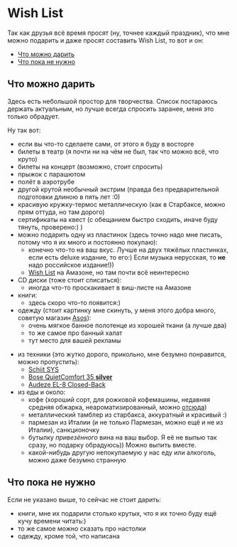 # Wish List

Так как друзья всё время просят (ну, точнее каждый праздник), что мне можно подарить и даже просят составить Wish List, то вот и он:

- [Что можно дарить](#yes)
- [Что пока не нужно](#no)

<a id = "yes"></a>
## Что можно дарить

Здесь есть небольшой простор для творчества.
Список постараюсь держать актуальным, но лучше всегда спросить заранее, меня это только обрадует.

Ну так вот:

<!-- - [](https://www.amazon.co.uk/dp/) -->
- если вы что-то сделаете сами, от этого я буду в восторге
- билеты в театр (я почти ни на чём не был, так что можно всё, что круто)
- билеты на концерт (возможно, стоит спросить)
- прыжок с парашютом
- полёт в аэротрубе
- другой крутой необычный экстрим (правда без предварительной подготовки длиною в пять лет :0)
- красивую кружку-термос металлическую (как в Старбаксе, можно прям оттуда, но там дорого)
- сертификаты на квест (с обещанием быстро сходить, иначе буду тянуть, проверено:) )
- можно подарить одну из пластинок (здесь точно надо мне писать, потому что я их много и постоянно покупаю):
  - конечно что-то на ваш вкус.
    Лучше на двух тяжёлых пластинках, если есть deluxe издание, то его:)
    Если музыка нерусская, то **не** надо российское издание!))
  - [Wish List](https://www.amazon.co.uk/gp/registry/wishlist/2GU1JCJMF50B0/) на Амазоне, но там почти всё неинтересно
- CD диски (тоже стоит списаться):
  - иногда что-то проскакивает в виш-листе на Амазоне
- книги:
  - здесь скоро что-то появится:)
- одежду (стоит картинку мне скинуть, у меня этого добра много, советую магазин [Asos](http://www.asos.com/ru/men/?r=1)):
  - очень мягкое банное полотенце из хорошей ткани (а лучше два)
  - то же самое про банный халат
  - тут место для вашей рекламы

<!--   - поло Lacoste (XL, Classic Fit)
  - свитер от них же
  - поло Ralph Lauren (XL, Custom или Slim Fit)
  - тут тоже можно свитер -->
- из техники (это жутко дорого, прикольно, мне безумно понравится, можно пропустить):
  - [Schiit SYS](http://schiit.com/products/sys)
  - [Bose QuietComfort 35 **silver**](https://www.amazon.com/dp/B01E3SNO1G)
  - [Audeze EL-8 Closed-Back](https://www.audeze.com/products/el-8-collection/el-8-closed-back)
- из еды и около:
  - кофе (хороший сорт, для рожковой кофемашины, недавняя средняя обжарка, неароматизированный, можно [отсюда](https://www.torrefacto.ru/catalog/roasted/stepenobzharki-srednyaya/filter/))
  - металлический тамблер из старбакса, аккуратный и красивый :)
  - пармезан из Италии (и не только Пармезан, можно ещё и не из Италии), санкционочку
  - бутылку *привезённого* вина на ваш выбор.
    Я её не выпью так сразу, но подарку обрадуюсь))
    Можно выпить вместе.
  - какой-нибудь другую непокупаемую у нас еду или алкоголь, можно даже безумно странную

<a id = "no"></a>
## Что пока не нужно

Если не указано выше, то сейчас не стоит дарить:

- книги, мне их подарили столько крутых, что я их точно буду ещё кучу времени читать:)
- то же самое можно сказать про настолки
- одежду, кроме той, что написана
